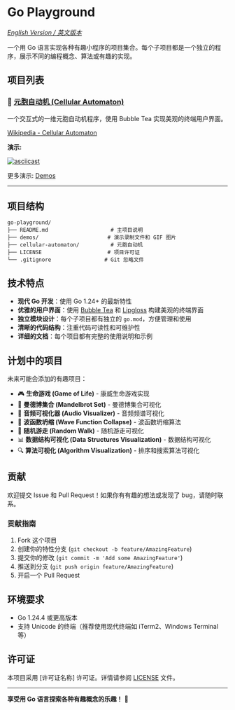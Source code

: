 # Go Playground

_[English Version / 英文版本](README.md)_

一个用 Go 语言实现各种有趣小程序的项目集合。每个子项目都是一个独立的程序，展示不同的编程概念、算法或有趣的实现。

## 项目列表

### 🧬 [元胞自动机 (Cellular Automaton)](./cellular-automaton/)

一个交互式的一维元胞自动机程序，使用 Bubble Tea 实现美观的终端用户界面。

[Wikipedia - Cellular Automaton](https://en.wikipedia.org/wiki/Cellular_automaton)

**演示:**

[![asciicast](https://asciinema.org/a/723316.svg)](https://asciinema.org/a/723316)

更多演示: [Demos](./demos/cellular-automaton/README.md)

---

## 项目结构

```
go-playground/
├── README.md                    # 主项目说明
├── demos/                      # 演示录制文件和 GIF 图片
├── cellular-automaton/          # 元胞自动机
├── LICENSE                     # 项目许可证
└── .gitignore                 # Git 忽略文件
```

## 技术特点

- **现代 Go 开发**：使用 Go 1.24+ 的最新特性
- **优雅的用户界面**：使用 [Bubble Tea](https://github.com/charmbracelet/bubbletea) 和 [Lipgloss](https://github.com/charmbracelet/lipgloss) 构建美观的终端界面
- **独立模块设计**：每个子项目都有独立的 `go.mod`，方便管理和使用
- **清晰的代码结构**：注重代码可读性和可维护性
- **详细的文档**：每个项目都有完整的使用说明和示例

## 计划中的项目

未来可能会添加的有趣项目：

- 🎮 **生命游戏 (Game of Life)** - 康威生命游戏实现
- 🧮 **曼德博集合 (Mandelbrot Set)** - 曼德博集合可视化
- 🎵 **音频可视化器 (Audio Visualizer)** - 音频频谱可视化
- 🌊 **波函数坍缩 (Wave Function Collapse)** - 波函数坍缩算法
- 🎲 **随机游走 (Random Walk)** - 随机游走可视化
- 📊 **数据结构可视化 (Data Structures Visualization)** - 数据结构可视化
- 🔍 **算法可视化 (Algorithm Visualization)** - 排序和搜索算法可视化

## 贡献

欢迎提交 Issue 和 Pull Request！如果你有有趣的想法或发现了 bug，请随时联系。

### 贡献指南

1. Fork 这个项目
2. 创建你的特性分支 (`git checkout -b feature/AmazingFeature`)
3. 提交你的修改 (`git commit -m 'Add some AmazingFeature'`)
4. 推送到分支 (`git push origin feature/AmazingFeature`)
5. 开启一个 Pull Request

## 环境要求

- Go 1.24.4 或更高版本
- 支持 Unicode 的终端（推荐使用现代终端如 iTerm2、Windows Terminal 等）

## 许可证

本项目采用 [许可证名称] 许可证。详情请参阅 [LICENSE](LICENSE) 文件。

---

**享受用 Go 语言探索各种有趣概念的乐趣！** 🚀
